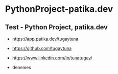 # PythonProject-patika.dev
## Test - Python Project, patika.dev


* https://app.patika.dev/tugaytuna

* https://github.com/tugaytuna

* https://www.linkedin.com/in/tunatugay/

* denemes
